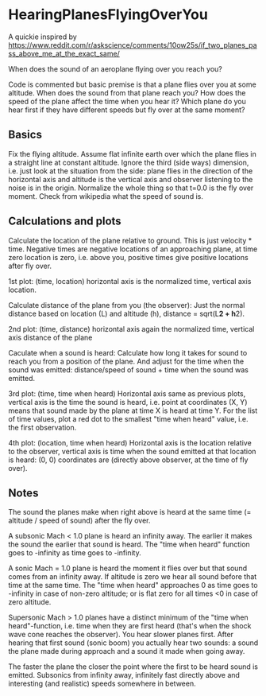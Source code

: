 # HearingPlanesFlyingOverYou

A quickie inspired by https://www.reddit.com/r/askscience/comments/10ow25s/if_two_planes_pass_above_me_at_the_exact_same/

When does the sound of an aeroplane flying over you reach you?

Code is commented but basic premise is that a plane flies over you at some altitude. When does the sound from that plane reach you? How does the speed of the plane affect the time when you hear it? Which plane do you hear first if they have different speeds but fly over at the same moment?

## Basics
Fix the flying altitude. Assume flat infinite earth over which the plane flies in a straight line at constant altitude. Ignore the third (side ways) dimension, i.e. just look at the situation from the side: plane flies in the direction of the horizontal axis and altitude is the vertical axis and observer listening to the noise is in the origin. Normalize the whole thing so that t=0.0 is the fly over moment. Check from wikipedia what the speed of sound is.

## Calculations and plots

Calculate the location of the plane relative to ground. This is just velocity * time. Negative times are negative locations of an approaching plane, at time zero location is zero, i.e. above you, positive times give positive locations after fly over.

1st plot: (time, location) horizontal axis is the normalized time, vertical axis location.

Calculate distance of the plane from you (the observer): Just the normal distance based on location (L) and altitude (h), distance = sqrt(L**2 + h**2).

2nd plot: (time, distance) horizontal axis again the normalized time, vertical axis distance of the plane

Caculate when a sound is heard: Calculate how long it takes for sound to reach you from a position of the plane. And adjust for the time when the sound was emitted: distance/speed of sound + time when the sound was emitted.

3rd plot: (time, time when heard) Horizontal axis same as previous plots, vertical axis is the time the sound is heard, i.e. point at coordinates (X, Y) means that sound made by the plane at time X is heard at time Y. For the list of time values, plot a red dot to the smallest "time when heard" value, i.e. the first observation.

4th plot: (location, time when heard) Horizontal axis is the location relative to the observer, vertical axis is time when the sound emitted at that location is heard: (0, 0) coordinates are (directly above observer, at the time of fly over).

## Notes

The sound the planes make when right above is heard at the same time (= altitude / speed of sound) after the fly over.

A subsonic Mach < 1.0 plane is heard an infinity away. The earlier it makes the sound the earlier that sound is heard. The "time when heard" function goes to -infinity as time goes to -infinity.

A sonic Mach = 1.0 plane is heard the moment it flies over but that sound comes from an infinity away. If altitude is zero we hear all sound before that time at the same time. The "time when heard" approaches 0 as time goes to -infinity in case of non-zero altitude; or is flat zero for all times <0 in case of zero altitude.

Supersonic Mach > 1.0 planes have a distinct minimum of the "time when heard"-function, i.e. time when they are first heard (that's when the shock wave cone reaches the observer). You hear slower planes first. After hearing that first sound (sonic boom) you actually hear two sounds: a sound the plane made during approach and a sound it made when going away.

The faster the plane the closer the point where the first to be heard sound is emitted. Subsonics from infinity away, infinitely fast directly above and interesting (and realistic) speeds somewhere in between.


